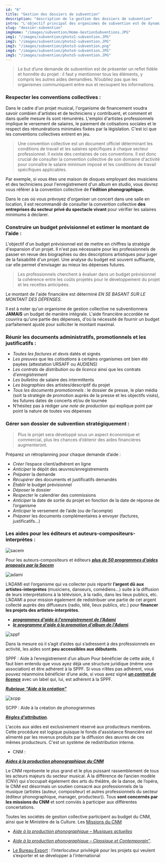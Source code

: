```yaml
---
id: "6"
title: "Gestion des dossiers de subvention"
description: "description de la gestion des dossiers de subvention"
intro: "L'objectif principal des organismes de subvention est de dynamiser l'économie musicale en faisant circuler les fonds. Plus fondamentalement, l'essence de ces aides financières est de stimuler la création artistique tout en renforçant la pérennité de l'emploi pour les artistes. L'aide demandée doit alors servir à renforcer le budget et ainsi, enrichir la mise en œuvre du projet."
slug: "dossier-subvention"
imgHome: "/images/subvention/Home-GestionSubventions.JPG"
img1: "/images/subvention/photo1-subvention.JPG"
img2: "/images/subvention/photo2-subvention.JPG"
img3: "/images/subvention/photo3-subvention.png"
img4: "/images/subvention/photo4-subvention.JPG"
img5: "/images/subvention/photo5-subvention.JPG"
---
```


<!-- section:start -->

> Le but d’une demande de subvention est de présenter un reflet fidèle et honnête du projet : il faut y mentionner tous les éléments, y compris les autres aides demandées. N’oubliez pas que les organismes communiquent entre eux et recoupent les informations.

### **Respecter les conventions collectives :**

Dans le cadre d'un projet musical, l'organisme de financement voudra savoir combien d'artistes et de techniciens y contribuent, et comment et dans quelle mesure ils sont rémunérés.
L'emploi d'artistes professionnels implique le versement de salaires, le paiement de cotisations sociales et le respect des rémunérations minimales fixées par la législation.
C'est ici que les conventions collectives entrent en jeu.

> Une convention collective est un document officiel déterminant les conditions de travail et les salaires spécifiques à chaque secteur professionnel. Il existe des centaines de ces conventions. Il est donc crucial de consulter la convention collective de son domaine d'activité pour connaître le salaire minimum imposé et les conditions de travail spécifiques applicables.

Par exemple, si vous êtes une maison de disques employant des musiciens et des techniciens pour l'enregistrement d'un album en studio, vous devrez vous référer à la convention collective de **l'édition phonographique.**

Dans le cas où vous prévoyez d'organiser un concert dans une salle en location, il est recommandé de consulter la convention collective **des entreprises du secteur privé du spectacle vivant** pour vérifier les salaires minimums à déclarer.

<!-- section:end -->
<!-- section:start -->

### **Construire un budget prévisionnel et estimer le montant de l’aide :**

L'objectif d'un budget prévisionnel est de mettre en chiffres la stratégie d'expansion d'un projet. Il n'est pas nécessaire pour les professionnels de passer en revue des biographies ou des descriptions artistiques pour juger de la faisabilité d'un projet. Une analyse du budget est souvent suffisante, car elle permet d'envisager au mieux les dépenses futures.

> Les professionnels cherchent à évaluer dans un budget prévisionnel la cohérence entre les coûts projetés pour le développement du projet et les recettes anticipées.

Le montant de l'aide financière est déterminé _EN SE BASANT SUR LE MONTANT DES DÉPENSES_.

Il est à noter qu'un organisme de gestion collective ne subventionnera **JAMAIS** un budget de manière intégrale. L'aide financière accordée ne couvrira qu'une partie des dépenses, d'où la nécessité de fournir un budget parfaitement ajusté pour solliciter le montant maximal.

<!-- section:end -->
<!-- section:start -->

### **Réunir les documents administratifs, promotionnels et les justificatifs :**

- _Toutes les factures et devis_ datés et signés
- _Les preuves_ que les _cotisations_ à certains organismes ont bien été payées (attestation URSAFF ou AUDIENS)
- _Les contrats_ de _distribution_ ou de _licence_ ainsi que les contrats d’_enregistrement_
- _Les bulletins_ de salaire des intermittents
- _Les biographies_ des artistes/descriptif du projet
- _Tous les documents promotionnels :_ le dossier de presse, le plan média (soit la stratégie de promotion auprès de la presse et les objectifs visés), les futures dates de concerts et/ou de tournée
- N’hésitez pas à rédiger _une note de production_ qui explique point par point la nature de toutes vos dépenses

<!-- section:end -->
<!-- section:start -->

### **Gérer son dossier de subvention stratégiquement :**

> Plus le projet sera développé sous un aspect économique et commercial, plus les chances d’obtenir des aides financières augmenteront.

Préparez un rétroplanning pour chaque demande d’aide :

- _Créer_ l’espace client/adhérent en ligne
- _Anticiper_ le dépôt des œuvres/enregistrements
- _Préparer_ la demande
- _Récupérer_ des documents et justificatifs demandés
- _Établir_ le budget prévisionnel
- _Déposer_ le dossier
- _Respecter_ le calendrier des commissions
- _Anticiper_ la date de sortie du projet en fonction de la date de réponse de l’organisme
- _Anticiper_ le versement de l’aide (ou de l’acompte)
- _Préparer_ les documents complémentaires à envoyer (factures, justificatifs…)

<!-- section:end -->
<!-- section:start -->

### **Les aides pour les éditeurs et auteurs-compositeurs-interprètes :**

![sacem](https://lh7-us.googleusercontent.com/R__L0TXssREfQ7SlUl4M2YaOjlTs5sBsiHCdGeH47iQXXxZwULhcrmb0ROzPDB3LPiSA88KGgSuIBrgHCZIkctcdQBamj3_WS2iv_QglSzx_I8tbxXusY-gSebr3lBflD0q1uQGeX80pXzm8ggq7iQ)

Pour les auteurs-compositeurs et éditeurs **_[plus de 50 programmes d’aides proposés par la Sacem](https://aide-aux-projets.sacem.fr/nos-programmes-aide)_**

![adami](https://lh7-us.googleusercontent.com/tCDj6Xka3kkSpLaJiiOEX0uPyCM5WemyAiAw9fFhifk2aN_nsZ7ihb-9zCBwhdXVNwCp7VtXoB2ScGJ4HcGG4StW3I2AkCxksv9TopidOv3Mns9x6xQhJjClmos_K2agE7-AEpe5ib7N7f6VcbLYjQ)

L’ADAMI est l’organisme qui va collecter puis répartir **l’argent dû aux artistes-interprètes** (musiciens, danseurs, comédiens…) suite à la diffusion de leurs interprétations à la télévision, à la radio, dans les lieux publics, etc. L’ADAMI a pour mission également de redistribuer une partie de cet argent collecté auprès des diffuseurs (radio, télé, lieux publics, etc.) pour **financer les projets des artistes-interprètes**.

- **_[programmes d’aide à l’enregistrement de l’Adami](https://www.adami.fr/que-fait-ladami-pour-moi/cherche-financement-projet-artistique/projet-enregistrement-promotion/)_**
- **_[le programme d’aide à la promotion d’album de l’Adami](https://www.adami.fr/que-fait-ladami-pour-moi/cherche-financement-projet-artistique/cherche-financement-promouvoir-enregistrement/)_**.

![sppf](https://lh7-us.googleusercontent.com/gB-1rhCl66cvRnOm1zWLewnJ_8RMNlq4Qf-PCLkgcjhs8aB1moPTtBqmMI5oz6IQlHje0M9l4sBAHbWbOGhBw8Ch4jTWNwArQr4_ofp55QEpSZwdDXQrCNV6bNI_baN9Nyo4BOb-ea-paiwAQIKUgw)

Dans la mesure où il s’agit d’aides qui s’adressent à des professionnels en activité, les aides sont **peu accessibles aux débutants**.

SPPF : Aide à l’enregistrement d’un album
Pour bénéficier de cette aide, il faut bien entendu que vous ayez déjà une structure juridique (même une association) et être adhérent à la SPPF. Si vous n’êtes pas adhérent, vous pouvez néanmoins bénéficier d’une aide, si vous avez signé **_[un contrat de licence](https://a-contretemps.com/contrats-musique-contrat-licence-exclusive/)_** avec un label qui, lui, est adhérent à la SPPF.

**_[Rubrique “Aide à la création”](https://www.sppf.com/subventions/creation-production/)_**

![scpp](https://lh7-us.googleusercontent.com/LsolrpP6_985q9ohnIGt4J-stGZBhFDKaJ-HzwvOz7FG3jMJbHLFeEMrXliQIvn4mHAInEJU_V9knl1lW1IQ6kdGowXkBLgQMp8_HihGuZ1cv_V0YUCWfd_nu86dLoRTmsHbr-Hdmfgzmaz9u7wQlA)

SCPP : Aide à la création de phonogrammes

**_[Règles d’attribution](https://www.scpp.fr/SCPP/Home/AIDES/R%E8glesdattributiondesaides/tabid/144/Default.aspx#ancre2)_**.

L'accès aux aides est exclusivement réservé aux producteurs membres. Cette procédure est logique puisque le fonds d'assistance financière est alimenté par les revenus produits par la diffusion des œuvres de ces mêmes producteurs. C'est un système de redistribution interne.

- CNM :

**_[Aides à la production phonographique du CNM](https://cnm.fr/aides/musique-enregistree/production-phonographique/)_**

Le CNM représente le plus grand et le plus puissant rassemblement de tous les acteurs majeurs du secteur musical. À la différence de l’ancien modèle (CNV) qui s’occupait également des arts du théâtre, de la danse, de l’opéra, le CNM est désormais un soutien consacré aux professionnels de la musique (artistes (auteur, compositeur) et autres professionnels du secteur (éditeur phonographique, manager, producteur)). Tous **sont concernés par les missions du CNM** et sont conviés à participer aux différentes concertations.

Toutes les sociétés de gestion collective participent au budget du CNM, ainsi que le Ministère de la Culture. Les [Missions du CNM](https://cnm.fr/qui-sommes-nous/les-missions-du-cnm/)

- _[Aide à la production phonographique – Musiques actuelles](https://cnm.fr/aides/musique-enregistree/production-phonographique/musiques-actuelles/)_
- _[Aide à la production phonographique – Classique et Contemporain”](https://cnm.fr/aides/musique-enregistree/production-phonographique/classique-et-contemporain/)_.

- [Le Bureau Export](https://www.lebureauexport.fr/) : l’interlocuteur privilégié pour les projets qui veulent s’exporter et se développer à l’international

